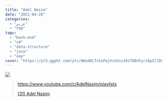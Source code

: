 ```yaml
---
title: "Adel Nasim"
date: "2021-04-28"
categories:
  - "عربي"
  - "top"
tags:
  - "back-end"
  - "c#"
  - "data-structure"
  - "java"
  - "oop"
cover: "https://yt3.ggpht.com/ytc/AKedOLTs5xPwjVzxhss34sTUBnFyrJApSllD0pa3oQaOhw=s88-c-k-c0x00ffffff-no-rj"
---
```


![](https://yt3.ggpht.com/ytc/AAUvwng1Ph3BupuwlC8e9GRH2MCYZMcTEHV1nA182iZGXA=s176-c-k-c0x00ffffff-no-rj)

> https://www.youtube.com/c/AdelNasim/playlists
>
> [(31) Adel Nasim ](https://www.youtube.com/c/AdelNasim/playlists)
